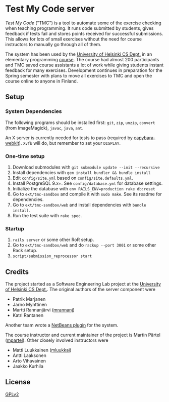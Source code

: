# Test My Code server #

*Test My Code* ("TMC") is a tool to automate some of the exercise checking when teaching programming. It runs code submitted by students, gives feedback if tests fail and stores points received for successful submissions. This allows for lots of small exercises without the need for course instructors to manually go through all of them.

The system has been used by the [University of Helsinki CS Dept.](http://cs.helsinki.fi/) in an elementary programming [course](http://www.cs.helsinki.fi/u/wikla/ohjelmointi/perus/s2011/). The course had almost 200 participants and TMC saved course assistants a lot of work while giving students instant feedback for many exercises. Development continues in preparation for the Spring semester with plans to move all exercises to TMC and open the course online to anyone in Finland.


## Setup ##

### System Dependencies ###

The following programs should be installed first: `git`, `zip`, `unzip`, `convert` (from ImageMagick), `javac`, `java`, `ant`.

An X server is currently needed for tests to pass (required by [capybara-webkit](https://github.com/thoughtbot/capybara-webkit)). `Xvfb` will do, but remember to set your `DISPLAY`.

### One-time setup ###

1. Download submodules with `git submodule update --init --recursive`
2. Install dependencies with `gem install bundler && bundle install`
3. Edit `config/site.yml` based on `config/site.defaults.yml`.
4. Install PostgreSQL 9.x+. See `config/database.yml` for database settings.
5. Initialize the database with `env RAILS_ENV=production rake db:reset`
6. Go to `ext/tmc-sandbox` and compile it with `sudo make`. See its readme for dependencies.
7. Go to `ext/tmc-sandbox/web` and install dependencies with `bundle install`.
8. Run the test suite with `rake spec`.

### Startup ###

1. `rails server` or some other RoR setup.
2. Go to `ext/tmc-sandbox/web` and do `rackup --port 3001` or some other Rack setup.
3. `script/submission_reprocessor start`


## Credits ##

The project started as a Software Engineering Lab project at the [University of Helsinki CS Dept.](http://cs.helsinki.fi/). The original authors of the server component were

- Patrik Marjanen
- Jarno Mynttinen
- Martti Rannanjärvi ([mrannanj](https://github.com/mrannanj))
- Katri Rantanen

Another team wrote a [NetBeans plugin](https://github.com/testmycode/tmc-netbeans) for the system.

The course instructor and current maintainer of the project is Martin Pärtel ([mpartel](https://github.com/mpartel)). Other closely involved instructors were

- Matti Luukkainen ([mluukkai](https://github.com/mluukkai))
- Antti Laaksonen
- Arto Vihavainen
- Jaakko Kurhila


## License ##

[GPLv2](http://www.gnu.org/licenses/gpl-2.0.html)

